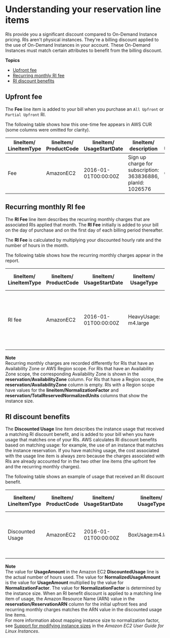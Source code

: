 # Understanding your reservation line items<a name="regular-reserved-instances"></a>

RIs provide you a significant discount compared to On\-Demand Instance pricing\. RIs aren't physical instances\. They're a billing discount applied to the use of On\-Demand Instances in your account\. These On\-Demand Instances must match certain attributes to benefit from the billing discount\. 

**Topics**
+ [Upfront fee](#upfront-fee)
+ [Recurring monthly RI fee](#recurring-monthly)
+ [RI discount benefits](#discount-benefits)

## Upfront fee<a name="upfront-fee"></a>

The **Fee** line item is added to your bill when you purchase an `All Upfront` or `Partial Upfront` RI\.

The following table shows how this one\-time fee appears in AWS CUR \(some columns were omitted for clarity\)\.


| lineItem/ LineItemType | lineItem/ ProductCode | lineItem/ UsageStartDate | lineItem/ description | lineItem/ UnblendedCost | Reservation/ ReservationARN | 
| --- | --- | --- | --- | --- | --- | 
| Fee | AmazonEC2 | 2016\-01\-01T00:00:00Z | Sign up charge for subscription: 363836886, planId: 1026576 | 68 | arn:aws:ec2:us\-east\-1:572481847476:reserved\-instances/f8c204c1\-dd48\-43f1\-adb8\-f88aa61e0dea | 

## Recurring monthly RI fee<a name="recurring-monthly"></a>

The **RI Fee** line item describes the recurring monthly charges that are associated RIs applied that month\. The **RI Fee** initially is added to your bill on the day of purchase and on the first day of each billing period thereafter\.

The **RI Fee** is calculated by multiplying your discounted hourly rate and the number of hours in the month\.

The following table shows how the recurring monthly charges appear in the report\.


| lineItem/ LineItemType | lineItem/ ProductCode | lineItem/ UsageStartDate | lineItem/ UsageType | lineItem/ description | lineItem/ normalization factor | lineItem/ UnblendedCost | Reservation/ AvailabilityZone | Reservation/ ReservationARN | Reservation/ TotalReserved units | Reservation/ TotalReserved NormalizedUnits | 
| --- | --- | --- | --- | --- | --- | --- | --- | --- | --- | --- | 
| RI fee | AmazonEC2 | 2016\-01\-01T00:00:00Z | HeavyUsage: m4\.large | USD 0\.0309 hourly fee per Linux/UNIX \(Amazon VPC\), m4\.large instance | 4 | 23 |  | arn:aws:ec2:us\-east\-1:572481847476:reserved\-instances/f8c204c1\-dd48\-43f1\-adb8\-f88aa61e0dea | 744 | 2976 | 

**Note**  
Recurring monthly charges are recorded differently for RIs that have an Availability Zone or AWS Region scope\. For RIs that have an Availability Zone scope, the corresponding Availability Zone is shown in the **reservation/AvailabilityZone** column\. For RIs that have a Region scope, the **reservation/AvailabilityZone** column is empty\. RIs with a Region scope have values for the **lineitem/NormalizationFactor** and **reservation/TotalReservedNormalizedUnits** columns that show the instance size\.

## RI discount benefits<a name="discount-benefits"></a>

The **Discounted Usage** line item describes the instance usage that received a matching RI discount benefit, and is added to your bill when you have usage that matches one of your RIs\. AWS calculates RI discount benefits based on matching usage: for example, the use of an instance that matches the instance reservation\. If you have matching usage, the cost associated with the usage line item is always zero because the charges associated with RIs are already accounted for in the two other line items \(the upfront fee and the recurring monthly charges\)\.

The following table shows an example of usage that received an RI discount benefit\.


| lineItem/ LineItemType | lineItem/ ProductCode | lineItem/ UsageStartDate | lineItem/ UsageType | lineItem/ description | lineItem/ ResourceID | lineItem/ AvailabilityZone | lineItem/ normalization factor | lineItem/ NormalizedUsageAmount | lineItem/ UnblendedRate | lineItem/ UnblendedCost | Reservation/ ReservationARN | 
| --- | --- | --- | --- | --- | --- | --- | --- | --- | --- | --- | --- | 
| Discounted Usage | AmazonEC2 | 2016\-01\-01T00:00:00Z | BoxUsage:m4\.large | Linux/UNIX \(Amazon VPC\), m4\.large Reserved Instance applied | i\-1bd250bc | us\-east\-1b | 4 | 4 | 0 | 0 | arn:aws:ec2:us\-east\-1:572481847476:reserved\-instances/f8c204c1\-dd48\-43f1\-adb8\-f88aa61e0dea | 

**Note**  
The value for **UsageAmount** in the Amazon EC2 **DiscountedUsage** line is the actual number of hours used\. The value for **NormalizedUsageAmount** is the value for **UsageAmount** multiplied by the value for **NormalizationFactor**\. The value for **NormalizationFactor** is determined by the instance size\. When an RI benefit discount is applied to a matching line item of usage, the Amazon Resource Name \(ARN\) value in the **reservation/ReservationARN** column for the initial upfront fees and recurring monthly charges matches the ARN value in the discounted usage line items\.   
For more information about mapping instance size to normalization factor, see [ Support for modifying instance sizes](https://docs.aws.amazon.com/AWSEC2/latest/UserGuide/ri-modification-instancemove.html) in the *Amazon EC2 User Guide for Linux Instances*\.